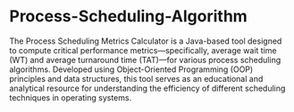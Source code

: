 # Process-Scheduling-Algorithm
The Process Scheduling Metrics Calculator is a Java-based tool designed to compute critical performance metrics—specifically, average wait time (WT) and average turnaround time (TAT)—for various process scheduling algorithms. Developed using Object-Oriented Programming (OOP) principles and data structures, this tool serves as an educational and analytical resource for understanding the efficiency of different scheduling techniques in operating systems.
